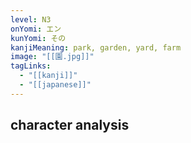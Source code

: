 ```yaml
---
level: N3
onYomi: エン
kunYomi: その
kanjiMeaning: park, garden, yard, farm
image: "[[園.jpg]]"
tagLinks:
  - "[[kanji]]"
  - "[[japanese]]"
---
```

## character analysis
